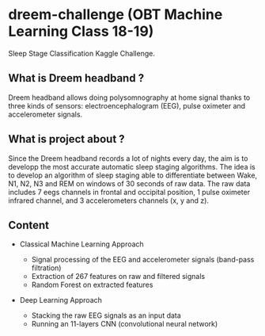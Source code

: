 # dreem-challenge (OBT Machine Learning Class 18-19)

Sleep Stage Classification Kaggle Challenge.

## What is Dreem headband ? 

Dreem headband allows doing polysomnography at home signal thanks to three kinds of sensors: electroencephalogram (EEG), pulse oximeter and accelerometer signals.

## What is project about ? 

Since the Dreem headband records a lot of nights every day, the aim is to developp the most accurate automatic sleep staging algorithms. The idea is to develop an algorithm of sleep staging able to differentiate between Wake, N1, N2, N3 and REM on windows of 30 seconds of raw data. The raw data includes 7 eegs channels in frontal and occipital position, 1 pulse oximeter infrared channel, and 3 accelerometers channels (x, y and z).

## Content 

- Classical Machine Learning Approach 
  - Signal processing of the EEG and accelerometer signals (band-pass filtration)
  - Extraction of 267 features on raw and filtered signals
  - Random Forest on extracted features

- Deep Learning Approach
  - Stacking the raw EEG signals as an input data 
  - Running an 11-layers CNN (convolutional neural network) 
